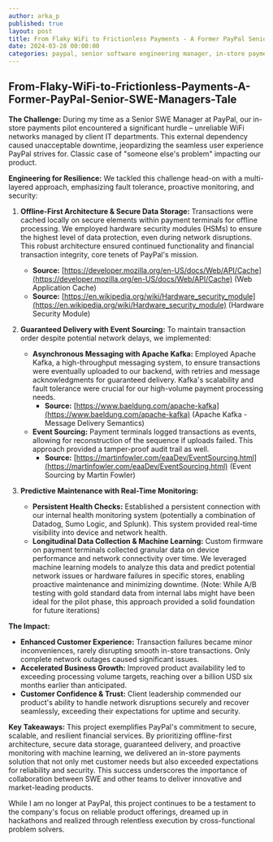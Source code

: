 ```yaml
---
author: arka_p
published: true
layout: post
title: From Flaky WiFi to Frictionless Payments - A Former PayPal Senior SWE Manager's Tale
date: 2024-03-28 00:00:00
categories: paypal, senior software engineering manager, in-store payments, fault tolerance, proactive monitoring
---
```

## From-Flaky-WiFi-to-Frictionless-Payments-A-Former-PayPal-Senior-SWE-Managers-Tale

**The Challenge:** During my time as a Senior SWE Manager at PayPal, our in-store payments pilot encountered a significant hurdle – unreliable WiFi networks managed by client IT departments. This external dependency caused unacceptable downtime, jeopardizing the seamless user experience PayPal strives for. Classic case of "someone else's problem" impacting our product.

**Engineering for Resilience:** We tackled this challenge head-on with a multi-layered approach, emphasizing fault tolerance, proactive monitoring, and security:

1. **Offline-First Architecture & Secure Data Storage:** Transactions were cached locally on secure elements within payment terminals for offline processing. We employed hardware security modules (HSMs) to ensure the highest level of data protection, even during network disruptions. This robust architecture ensured continued functionality and financial transaction integrity, core tenets of PayPal's mission.
   - **Source:** [https://developer.mozilla.org/en-US/docs/Web/API/Cache](https://developer.mozilla.org/en-US/docs/Web/API/Cache) (Web Application Cache)
   - **Source:** [https://en.wikipedia.org/wiki/Hardware_security_module](https://en.wikipedia.org/wiki/Hardware_security_module) (Hardware Security Module)

2. **Guaranteed Delivery with Event Sourcing:** To maintain transaction order despite potential network delays, we implemented:
   - **Asynchronous Messaging with Apache Kafka:** Employed Apache Kafka, a high-throughput messaging system, to ensure transactions were eventually uploaded to our backend, with retries and message acknowledgments for guaranteed delivery. Kafka's scalability and fault tolerance were crucial for our high-volume payment processing needs.
     - **Source:** [https://www.baeldung.com/apache-kafka](https://www.baeldung.com/apache-kafka) (Apache Kafka - Message Delivery Semantics)
   - **Event Sourcing:** Payment terminals logged transactions as events, allowing for reconstruction of the sequence if uploads failed. This approach provided a tamper-proof audit trail as well.
     - **Source:** [https://martinfowler.com/eaaDev/EventSourcing.html](https://martinfowler.com/eaaDev/EventSourcing.html) (Event Sourcing by Martin Fowler)

3. **Predictive Maintenance with Real-Time Monitoring:**
   - **Persistent Health Checks:** Established a persistent connection with our internal health monitoring system (potentially a combination of Datadog, Sumo Logic, and Splunk). This system provided real-time visibility into device and network health.
   - **Longitudinal Data Collection & Machine Learning:** Custom firmware on payment terminals collected granular data on device performance and network connectivity over time. We leveraged machine learning models to analyze this data and predict potential network issues or hardware failures in specific stores, enabling proactive maintenance and minimizing downtime. (Note: While A/B testing with gold standard data from internal labs might have been ideal for the pilot phase, this approach provided a solid foundation for future iterations)

**The Impact:**
- **Enhanced Customer Experience:** Transaction failures became minor inconveniences, rarely disrupting smooth in-store transactions. Only complete network outages caused significant issues.
- **Accelerated Business Growth:** Improved product availability led to exceeding processing volume targets, reaching over a billion USD six months earlier than anticipated.
- **Customer Confidence & Trust:** Client leadership commended our product's ability to handle network disruptions securely and recover seamlessly, exceeding their expectations for uptime and security.

**Key Takeaways:** This project exemplifies PayPal's commitment to secure, scalable, and resilient financial services. By prioritizing offline-first architecture, secure data storage, guaranteed delivery, and proactive monitoring with machine learning, we delivered an in-store payments solution that not only met customer needs but also exceeded expectations for reliability and security. This success underscores the importance of collaboration between SWE and other teams to deliver innovative and market-leading products.

While I am no longer at PayPal, this project continues to be a testament to the company's focus on reliable product offerings, dreamed up in hackathons and realized through relentless execution by cross-functional problem solvers.
